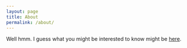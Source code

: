 ```yaml
---
layout: page
title: About
permalink: /about/
---
```


Well hmm.  I guess what you might be interested to know might be [here](0).
